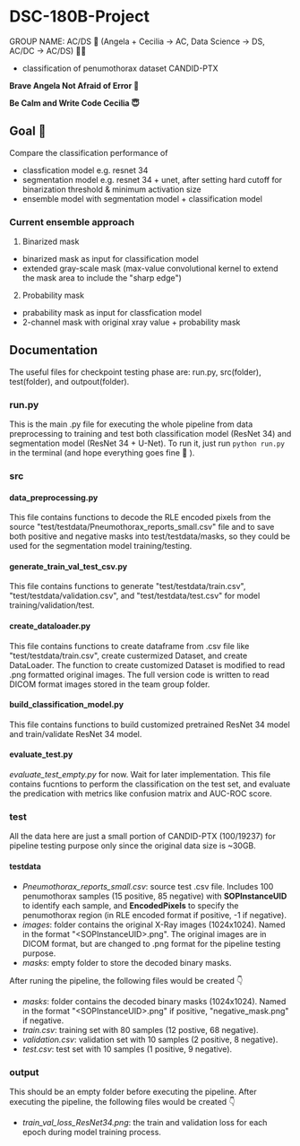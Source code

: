 # DSC-180B-Project
GROUP NAME: AC/DS :metal: (Angela + Cecilia -> AC, Data Science -> DS, AC/DC -> AC/DS) :fist_right::fist_left:
- classification of penumothorax dataset CANDID-PTX

**Brave Angela Not Afraid of Error :partying_face:**

**Be Calm and Write Code Cecilia :innocent:**

## Goal :pray:
Compare the classification performance of 
- classfication model e.g. resnet 34
- segmentation model e.g. resnet 34 + unet, after setting hard cutoff for binarization threshold & minimum activation size
- ensemble model with segmentation model + classification model

### Current ensemble approach
1. Binarized mask
- binarized mask as input for classification model
- extended gray-scale mask (max-value convolutional kernel to extend the mask area to include the "sharp edge")
2. Probability mask
- prabability mask as input for classfication model
- 2-channel mask with original xray value + probability mask

## Documentation
The useful files for checkpoint testing phase are: run.py, src(folder), test(folder), and outpout(folder). 
### run.py
This is the main .py file for executing the whole pipeline from data preprocessing to training and test both classification model (ResNet 34) and segmentation model (ResNet 34 + U-Net). To run it, just run `python run.py` in the terminal (and hope everything goes fine :crossed_fingers: ).
### src
#### data_preprocessing.py
This file contains functions to decode the RLE encoded pixels from the source "test/testdata/Pneumothorax_reports_small.csv" file and to save both positive and negative masks into test/testdata/masks, so they could be used for the segmentation model training/testing.
#### generate_train_val_test_csv.py
This file contains functions to generate "test/testdata/train.csv", "test/testdata/validation.csv", and "test/testdata/test.csv" for model training/validation/test.
#### create_dataloader.py
This file contains functions to create dataframe from .csv file like "test/testdata/train.csv", create custermized Dataset, and create DataLoader. The function to create customized Dataset is modified to read .png formatted original images. The full version code is written to read DICOM format images stored in the team group folder.
#### build_classification_model.py
This file contains functions to build customized pretrained ResNet 34 model and train/validate ResNet 34 model.
#### evaluate_test.py
*evaluate_test_empty.py* for now. Wait for later implementation.
This file contains fucntions to perform the classification on the test set, and evaluate the predication with metrics like confusion matrix and AUC-ROC score.

### test
All the data here are just a small portion of CANDID-PTX (100/19237) for pipeline testing purpose only since the original data size is ~30GB.
#### testdata
- *Pneumothorax_reports_small.csv*: source test .csv file. Includes 100 penumothorax samples (15 positive, 85 negative) with **SOPInstanceUID** to identify each sample, and **EncodedPixels** to specify the penumothorax region (in RLE encoded format if positive, -1 if negative).
- *images*: folder contains the original X-Ray images (1024x1024). Named in the format "\<SOPInstanceUID>.png". The original images are in DICOM format, but are changed to .png format for the pipeline testing purpose. 
- *masks*: empty folder to store the decoded binary masks.

After runing the pipeline, the following files would be created :point_down:
- *masks*: folder contains the decoded binary masks (1024x1024). Named in the format "\<SOPInstanceUID>.png" if positive, "negative_mask.png" if negative.
- *train.csv*: training set with 80 samples (12 postive, 68 negative).
- *validation.csv*: validation set with 10 samples (2 positive, 8 negative).
- *test.csv*: test set with 10 samples (1 positive, 9 negative).

### output
This should be an empty folder before executing the pipeline. After executing the pipeline, the following files would be created :point_down:
- *train_val_loss_ResNet34.png*: the train and validation loss for each epoch during model training process.
